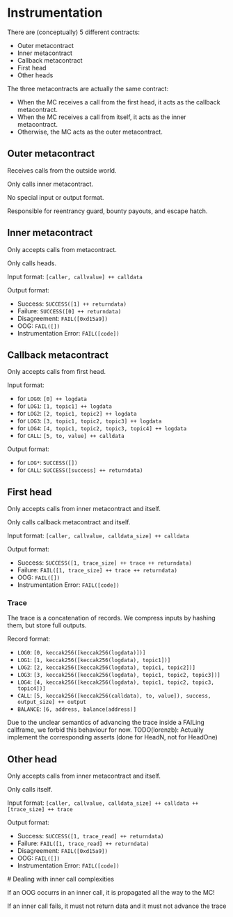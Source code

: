 # Instrumentation

There are (conceptually) 5 different contracts:
- Outer metacontract
- Inner metacontract
- Callback metacontract
- First head
- Other heads

The three metacontracts are actually the same contract:
- When the MC receives a call from the first head, it acts as the callback metacontract.
- When the MC receives a call from itself, it acts as the inner metacontract.
- Otherwise, the MC acts as the outer metacontract.

## Outer metacontract

Receives calls from the outside world.

Only calls inner metacontract.

No special input or output format.

Responsible for reentrancy guard, bounty payouts, and escape hatch.

## Inner metacontract

Only accepts calls from metacontract.

Only calls heads.

Input format: `[caller, callvalue] ++ calldata`

Output format:
- Success: `SUCCESS([1] ++ returndata) `
- Failure: `SUCCESS([0] ++ returndata)`
- Disagreement: `FAIL([0xd15a9])`
- OOG: `FAIL([])`
- Instrumentation Error: `FAIL([code])`

## Callback metacontract

Only accepts calls from first head.

Input format:
- for `LOG0`: `[0] ++ logdata`
- for `LOG1`: `[1, topic1] ++ logdata`
- for `LOG2`: `[2, topic1, topic2] ++ logdata`
- for `LOG3`: `[3, topic1, topic2, topic3] ++ logdata`
- for `LOG4`: `[4, topic1, topic2, topic3, topic4] ++ logdata`
- for `CALL`: `[5, to, value] ++ calldata`

Output format:
- for `LOG*`: `SUCCESS([])`
- for `CALL`: `SUCCESS([success] ++ returndata)`

## First head

Only accepts calls from inner metacontract and itself.

Only calls callback metacontract and itself.

Input format: `[caller, callvalue, calldata_size] ++ calldata`

Output format:
- Success: `SUCCESS([1, trace_size] ++ trace ++ returndata)`
- Failure: `FAIL([1, trace_size] ++ trace ++ returndata)`
- OOG: `FAIL([])`
- Instrumentation Error: `FAIL([code])`

### Trace

The trace is a concatenation of records.
We compress inputs by hashing them, but store full outputs.

Record format:
- `LOG0`: `[0, keccak256([keccak256(logdata)])]`
- `LOG1`: `[1, keccak256([keccak256(logdata), topic1])]`
- `LOG2`: `[2, keccak256([keccak256(logdata), topic1, topic2])]`
- `LOG3`: `[3, keccak256([keccak256(logdata), topic1, topic2, topic3])]`
- `LOG4`: `[4, keccak256([keccak256(logdata), topic1, topic2, topic3, topic4])]`
- `CALL`: `[5, keccak256([keccak256(calldata), to, value]), success, output_size] ++ output`
- `BALANCE`: `[6, address, balance(address)]`

Due to the unclear semantics of advancing the trace inside a FAILing callframe, we forbid this behaviour for now.
TODO(lorenzb): Actually implement the corresponding asserts (done for HeadN, not for HeadOne)


## Other head

Only accepts calls from inner metacontract and itself.

Only calls itself.

Input format: `[caller, callvalue, calldata_size] ++ calldata ++ [trace_size] ++ trace`

Output format:
- Success: `SUCCESS([1, trace_read] ++ returndata)`
- Failure: `FAIL([1, trace_read] ++ returndata)`
- Disagreement: `FAIL([0xd15a9])`
- OOG: `FAIL([])`
- Instrumentation Error: `FAIL([code])`

# Dealing with inner call complexities

If an OOG occurrs in an inner call, it is propagated all the way to the MC!

If an inner call fails, it must not return data and it must not advance the trace
